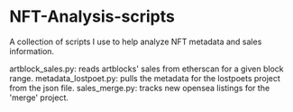 # NFT-Analysis-scripts

A collection of scripts I use to help analyze NFT metadata and sales information.

artblock_sales.py: reads artblocks' sales from etherscan for a given block range.
metadata_lostpoet.py: pulls the metadata for the lostpoets project from the json file.
sales_merge.py: tracks new opensea listings for the 'merge' project.

